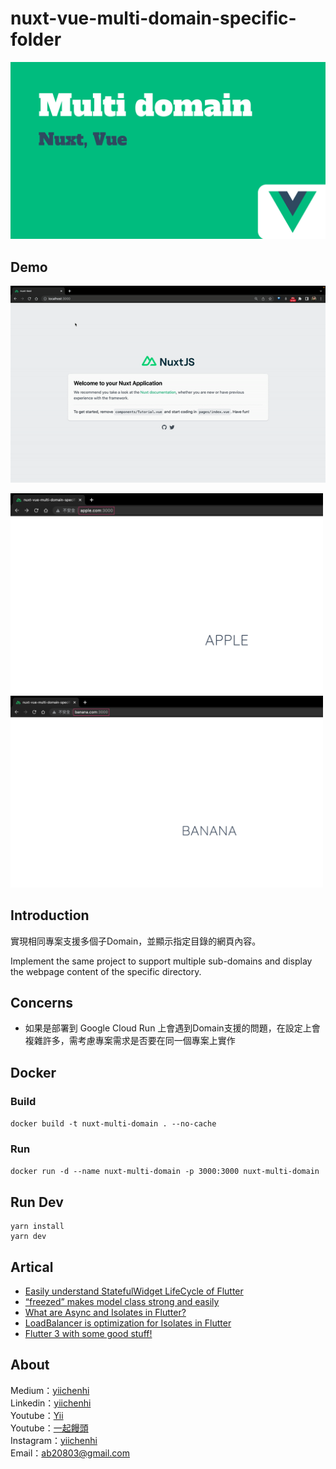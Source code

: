 # nuxt-vue-multi-domain-specific-folder

<img src="./assets/images/cover.png"></img>

## Demo
<img src="./assets/images/demo.gif"></img>
<div>
  <img src="./assets/images/demo.png" width="500"></img>
  <img src="./assets/images/demo_2.png" width="500"></img>
</div>

## Introduction
實現相同專案支援多個子Domain，並顯示指定目錄的網頁內容。

Implement the same project to support multiple sub-domains and display the webpage content of the specific directory.

## Concerns
- 如果是部署到 Google Cloud Run 上會遇到Domain支援的問題，在設定上會複雜許多，需考慮專案需求是否要在同一個專案上實作

## Docker
### Build
```docker build -t nuxt-multi-domain . --no-cache```
### Run
```docker run -d --name nuxt-multi-domain -p 3000:3000 nuxt-multi-domain```

## Run Dev
```
yarn install
yarn dev
```

## Artical
- [Easily understand StatefulWidget LifeCycle of Flutter](https://yiichenhi.medium.com/easily-understand-statefulwidget-lifecycle-of-flutter-1064ec4ee11e)
- [“freezed” makes model class strong and easily](https://yiichenhi.medium.com/freezed-makes-model-class-strong-and-easily-cf5388bb94b7)
- [What are Async and Isolates in Flutter?](https://ab20803.medium.com/what-are-async-and-isolates-in-flutter-89c14bf6aabe)
- [LoadBalancer is optimization for Isolates in Flutter](https://ab20803.medium.com/%E5%84%AA%E5%8C%96-flutter-isolates-%E7%9A%84-loadbalancer-87ab57f210e4)
- [Flutter 3 with some good stuff!](https://yiichenhi.medium.com/flutter-3-%E6%9C%89%E4%BB%80%E9%BA%BC%E6%96%B0%E6%9D%B1%E8%A5%BF-c962e69b5ba0)

## About
Medium：[yiichenhi](https://medium.com/@yiichenhi)<br>
Linkedin：[yiichenhi](https://www.linkedin.com/in/yiichenhi)</br>
Youtube：[Yii](https://www.youtube.com/user/a22601807/videos)<br>
Youtube：[一起饅頭](https://www.youtube.com/channel/UC8-CcCmlIhIGcs9pdxx_BSw/videos])<br>
Instagram：[yiichenhi](https://www.instagram.com/flutterluvr.yii/)<br>
Email：ab20803@gmail.com<br>
